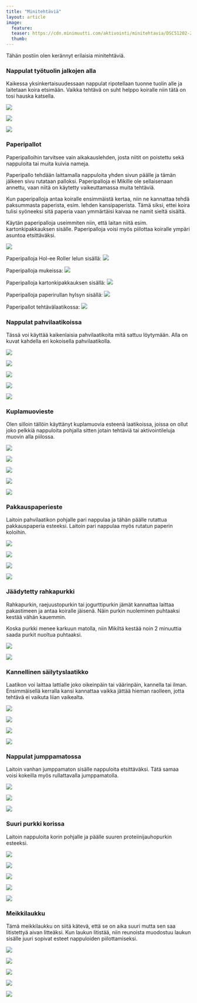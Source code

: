 ```yaml
---
title: "Minitehtäviä"
layout: article
image:
  feature:
  teaser: https://cdn.minimuutti.com/aktivointi/minitehtavia/DSC51202-245px.jpg
  thumb:
---
```


Tähän postiin olen kerännyt erilaisia minitehtäviä.

### Nappulat työtuolin jalkojen alla

Kaikessa yksinkertaisuudessaan nappulat ripotellaan tuonne tuolin alle ja laitetaan koira etsimään. Vaikka tehtävä on suht helppo koiralle niin tätä on tosi hauska katsella.

![](https://cdn.minimuutti.com/aktivointi/minitehtavia/DSC51202-800px.jpg)

![](https://cdn.minimuutti.com/aktivointi/minitehtavia/DSC51246-800px.jpg)

![](https://cdn.minimuutti.com/aktivointi/minitehtavia/DSC51211-800px.jpg)

### <a name="paperipallot">Paperipallot</a>

Paperipalloihin tarvitsee vain aikakauslehden, josta niitit on poistettu sekä nappuloita tai muita kuivia nameja.

Paperipallo tehdään laittamalla nappuloita yhden sivun päälle ja tämän jälkeen sivu rutataan palloksi. Paperipalloja ei Mikille ole sellaisenaan annettu, vaan niitä on käytetty vaikeuttamassa muita tehtäviä.

Kun paperipalloja antaa koiralle ensimmäistä kertaa, niin ne kannattaa tehdä paksummasta paperista, esim. lehden kansipaperista. Tämä siksi, ettei koira tulisi syöneeksi sitä paperia vaan ymmärtäisi kaivaa ne namit sieltä sisältä.

Käytän paperipalloja useimmiten niin, että laitan niitä esim. kartonkipakkauksen sisälle. Paperipalloja voisi myös piilottaa koiralle ympäri asuntoa etsittäväksi.

![](https://cdn.minimuutti.com/aktivointi/minitehtavia/DSC52279-800px.jpg)

Paperipalloja Hol-ee Roller lelun sisällä:
[![](https://cdn.minimuutti.com/aktivointi/jw-hol-ee-roller/DSC50501-800px.jpg)](/aktivointi/jw-hol-ee-roller/)

Paperipalloja mukeissa:
[![](https://cdn.minimuutti.com/aktivointi/paperipallot-mukeissa/DSC46322-800px.jpg)](/aktivointi/paperipallot-mukeissa/)

Paperipalloja kartonkipakkauksen sisällä:
[![](https://cdn.minimuutti.com/aktivointi/kartonkipakkaukset/DSC38178-800px.jpg)](/aktivointi/kartonkipakkaukset/)

Paperipalloja paperirullan hylsyn sisällä:
[![](https://cdn.minimuutti.com/aktivointi/paperirullien-hylsyt/DSC52305-800px.jpg)](/aktivointi/paperirullien-hylsyt/)

Paperipallot tehtävälaatikossa:
[![](https://cdn.minimuutti.com/aktivointi/tehtavalaatikko-paperipalloilla/DS06203-800px.jpg)](/aktivointi/tehtavalaatikko-paperipalloilla/)

### Nappulat pahvilaatikoissa

Tässä voi käyttää kaikenlaisia pahvilaatikoita mitä sattuu löytymään. Alla on kuvat kahdella eri kokoisella pahvilaatikolla.

![](https://cdn.minimuutti.com/aktivointi/minitehtavia/DSC49081-800px.jpg)

![](https://cdn.minimuutti.com/aktivointi/minitehtavia/DSC49080-800px.jpg)

![](https://cdn.minimuutti.com/aktivointi/minitehtavia/DSC47111-800px.jpg)

![](https://cdn.minimuutti.com/aktivointi/minitehtavia/DSC47117-800px.jpg)

![](https://cdn.minimuutti.com/aktivointi/minitehtavia/DSC47148-800px.jpg)

### Kuplamuovieste

Olen silloin tällöin käyttänyt kuplamuovia esteenä laatikoissa, joissa on ollut joko pelkkiä nappuloita pohjalla sitten jotain tehtäviä tai aktivointileluja muovin alla piilossa.

![](https://cdn.minimuutti.com/aktivointi/minitehtavia/DSC49768-800px.jpg)

![](https://cdn.minimuutti.com/aktivointi/minitehtavia/DSC49785-800px.jpg)

![](https://cdn.minimuutti.com/aktivointi/minitehtavia/DSC49868-800px.jpg)

![](https://cdn.minimuutti.com/aktivointi/minitehtavia/DSC51293-800px.jpg)

![](https://cdn.minimuutti.com/aktivointi/minitehtavia/DSC51305-800px.jpg)

### Pakkauspaperieste

Laitoin pahvilaatikon pohjalle pari nappulaa ja tähän päälle rutattua pakkauspaperia esteeksi. Laitoin pari nappulaa myös rutatun paperin koloihin.

![](https://cdn.minimuutti.com/aktivointi/minitehtavia/DS00125-800px.jpg)

![](https://cdn.minimuutti.com/aktivointi/minitehtavia/DS00141-800px.jpg)

![](https://cdn.minimuutti.com/aktivointi/minitehtavia/DS00131-800px.jpg)

![](https://cdn.minimuutti.com/aktivointi/minitehtavia/DS00142-800px.jpg)

### Jäädytetty rahkapurkki

Rahkapurkin, raejuustopurkin tai jogurttipurkin jämät kannattaa laittaa pakastimeen ja antaa koiralle jäisenä. Näin purkin nuoleminen puhtaaksi kestää vähän kauemmin.

Koska purkki menee karkuun matolla, niin Mikiltä kestää noin 2 minuuttia saada purkit nuoltua puhtaaksi.

![](https://cdn.minimuutti.com/aktivointi/minitehtavia/DSC52392-800px.jpg)

![](https://cdn.minimuutti.com/aktivointi/minitehtavia/DSC52357-800px.jpg)

### Kannellinen säilytyslaatikko

Laatikon voi laittaa lattialle joko oikeinpäin tai väärinpäin, kannella tai ilman. Ensimmäisellä kerralla kansi kannattaa vaikka jättää hieman raolleen, jotta tehtävä ei vaikuta liian vaikealta.

![](https://cdn.minimuutti.com/aktivointi/minitehtavia/DSC56160-800px.jpg)

![](https://cdn.minimuutti.com/aktivointi/minitehtavia/DSC56154-800px.jpg)

![](https://cdn.minimuutti.com/aktivointi/minitehtavia/DSC56191%20%282%29-800px.jpg)

![](https://cdn.minimuutti.com/aktivointi/minitehtavia/DSC56206%20%282%29-800px.jpg)

### Nappulat jumppamatossa

Laitoin vanhan jumppamaton sisälle nappuloita etsittäväksi. Tätä samaa voisi kokeilla myös rullattavalla jumppamatolla.

![](https://cdn.minimuutti.com/aktivointi/minitehtavia/DS01099-800px.jpg)

![](https://cdn.minimuutti.com/aktivointi/minitehtavia/DS01128-800px.jpg)

![](https://cdn.minimuutti.com/aktivointi/minitehtavia/DS01155-800px.jpg)

### Suuri purkki korissa

Laitoin nappuloita korin pohjalle ja päälle suuren proteiinijauhopurkin esteeksi.

![](https://cdn.minimuutti.com/aktivointi/minitehtavia/DS15125-800px.jpg)

![](https://cdn.minimuutti.com/aktivointi/minitehtavia/DS15178-800px.jpg)

![](https://cdn.minimuutti.com/aktivointi/minitehtavia/DS15214-800px.jpg)

![](https://cdn.minimuutti.com/aktivointi/minitehtavia/DS15225-800px.jpg)

![](https://cdn.minimuutti.com/aktivointi/minitehtavia/DS15232-800px.jpg)

### Meikkilaukku

Tämä meikkilaukku on siitä kätevä, että se on aika suuri mutta sen saa litistettyä aivan litteäksi. Kun laukun litistää, niin reunoista muodostuu laukun sisälle juuri sopivat esteet nappuloiden piilottamiseksi.

![](https://cdn.minimuutti.com/aktivointi/minitehtavia/DS41961-800px.jpg)

![](https://cdn.minimuutti.com/aktivointi/minitehtavia/DS41941-800px.jpg)

![](https://cdn.minimuutti.com/aktivointi/minitehtavia/DS41991-800px.jpg)

![](https://cdn.minimuutti.com/aktivointi/minitehtavia/DS41953-800px.jpg)

![](https://cdn.minimuutti.com/aktivointi/minitehtavia/DS42016-800px.jpg)
